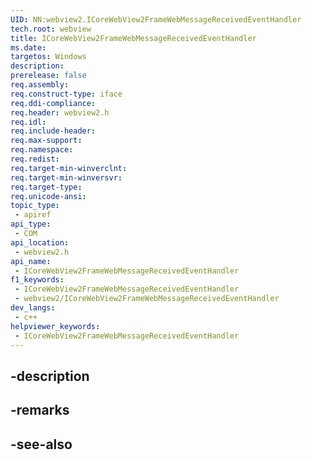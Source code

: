 ```yaml
---
UID: NN:webview2.ICoreWebView2FrameWebMessageReceivedEventHandler
tech.root: webview
title: ICoreWebView2FrameWebMessageReceivedEventHandler
ms.date: 
targetos: Windows
description: 
prerelease: false
req.assembly: 
req.construct-type: iface
req.ddi-compliance: 
req.header: webview2.h
req.idl: 
req.include-header: 
req.max-support: 
req.namespace: 
req.redist: 
req.target-min-winverclnt: 
req.target-min-winversvr: 
req.target-type: 
req.unicode-ansi: 
topic_type:
 - apiref
api_type:
 - COM
api_location:
 - webview2.h
api_name:
 - ICoreWebView2FrameWebMessageReceivedEventHandler
f1_keywords:
 - ICoreWebView2FrameWebMessageReceivedEventHandler
 - webview2/ICoreWebView2FrameWebMessageReceivedEventHandler
dev_langs:
 - c++
helpviewer_keywords:
 - ICoreWebView2FrameWebMessageReceivedEventHandler
---
```


## -description

## -remarks

## -see-also

